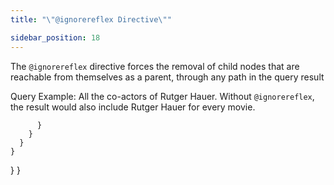 ```yaml
---
title: "\"@ignorereflex Directive\""

sidebar_position: 18
---
```


The `@ignorereflex` directive forces the removal of child nodes that are reachable from themselves as a parent, through any path in the query result

Query Example: All the co-actors of Rutger Hauer.  Without `@ignorereflex`, the result would also include Rutger Hauer for every movie.



          }
        }
      }
    }
  }
}

